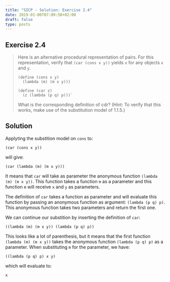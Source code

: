 ```yaml
---
title: "SICP - Solution: Exercise 2.4"
date: 2019-01-06T07:09:58+02:00
draft: false
type: posts
---
```


## Exercise 2.4

> Here is an alternative procedural representation of pairs. For this representation, verify that `(car (cons x y))` yields `x` for any objects `x` and `y`.
> 
> ```
> (define (cons x y)
>   (lambda (m) (m x y)))
> 
> (define (car z)
>   (z (lambda (p q) p)))`
> ```
> 
> What is the corresponding definition of cdr? (Hint: To verify that this works, make use of the substitution model of 1.1.5.)

## Solution

Applyting the substition model on `cons` to:

```
(car (cons x y))
```

will give:

```
(car (lambda (m) (m x y)))
```

It means that `car` will take as parameter the anonymous function `(lambda (m) (m x y))`. This function takes a function `m` as a parameter and this function `m` will receive `x` and `y` as parameters.

The definition of `car` takes a function as parameter and will evaluate this function by passing an anonymous function as argument: `(lambda (p q) p)`. This anonymous function takes two parameters and return the first one.

We can continue our substition by inserting the definition of `car`:

```
((lambda (m) (m x y)) (lambda (p q) p))
```

This looks like a lot of parenthesis, but it means that the first function `(lambda (m) (m x y))` takes the anonymous function `(lambda (p q) p)` as a parameter. When substituting `m` for the parameter, we have:

```
((lambda (p q) p) x y)
```

which will evaluate to:

```
x
```
